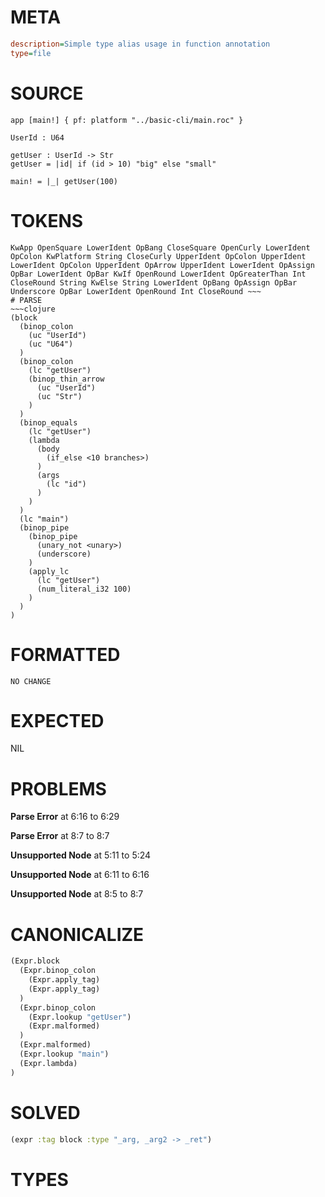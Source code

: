# META
~~~ini
description=Simple type alias usage in function annotation
type=file
~~~
# SOURCE
~~~roc
app [main!] { pf: platform "../basic-cli/main.roc" }

UserId : U64

getUser : UserId -> Str
getUser = |id| if (id > 10) "big" else "small"

main! = |_| getUser(100)
~~~
# TOKENS
~~~text
KwApp OpenSquare LowerIdent OpBang CloseSquare OpenCurly LowerIdent OpColon KwPlatform String CloseCurly UpperIdent OpColon UpperIdent LowerIdent OpColon UpperIdent OpArrow UpperIdent LowerIdent OpAssign OpBar LowerIdent OpBar KwIf OpenRound LowerIdent OpGreaterThan Int CloseRound String KwElse String LowerIdent OpBang OpAssign OpBar Underscore OpBar LowerIdent OpenRound Int CloseRound ~~~
# PARSE
~~~clojure
(block
  (binop_colon
    (uc "UserId")
    (uc "U64")
  )
  (binop_colon
    (lc "getUser")
    (binop_thin_arrow
      (uc "UserId")
      (uc "Str")
    )
  )
  (binop_equals
    (lc "getUser")
    (lambda
      (body
        (if_else <10 branches>)
      )
      (args
        (lc "id")
      )
    )
  )
  (lc "main")
  (binop_pipe
    (binop_pipe
      (unary_not <unary>)
      (underscore)
    )
    (apply_lc
      (lc "getUser")
      (num_literal_i32 100)
    )
  )
)
~~~
# FORMATTED
~~~roc
NO CHANGE
~~~
# EXPECTED
NIL
# PROBLEMS
**Parse Error**
at 6:16 to 6:29

**Parse Error**
at 8:7 to 8:7

**Unsupported Node**
at 5:11 to 5:24

**Unsupported Node**
at 6:11 to 6:16

**Unsupported Node**
at 8:5 to 8:7

# CANONICALIZE
~~~clojure
(Expr.block
  (Expr.binop_colon
    (Expr.apply_tag)
    (Expr.apply_tag)
  )
  (Expr.binop_colon
    (Expr.lookup "getUser")
    (Expr.malformed)
  )
  (Expr.malformed)
  (Expr.lookup "main")
  (Expr.lambda)
)
~~~
# SOLVED
~~~clojure
(expr :tag block :type "_arg, _arg2 -> _ret")
~~~
# TYPES
~~~roc
~~~
